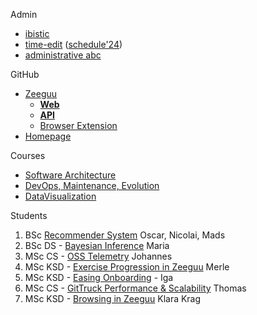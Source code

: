 
Admin
- [ibistic](https://wayf.itu.dk/module.php/core/loginuserpass.php?AuthState=_0b031e5c0cbb05b6c9980b0f6c183a70f69f7d887a%3Ahttps%3A%2F%2Fwayf.itu.dk%2Fsaml2%2Fidp%2FSSOService.php%3Fspentityid%3Dhttps%253A%252F%252Fwayf.wayf.dk%26RelayState%3DRxZGUkvDCKzr8NS4bTMPaDr_%26cookieTime%3D1709297351)
- [time-edit](https://timeedit.itu.dk/) ([schedule'24](https://cloud.timeedit.net/itu/web/public/ri10Z80g79X860Q90YQ59x5YZ61ZY1Q6y5695Y05X58207QX01483Yg56092gX64Y09Q5.html))
- [administrative abc](https://intranet.itu.dk/Administrative-ABC)

GitHub
- [Zeeguu](https://github.com/zeeguu)
	- [**Web**](https://github.com/zeeguu/web/) 
	- [**API**](https://github.com/zeeguu/api)
	- [Browser Extension](https://github.com/zeeguu/browser-extension)
- [Homepage](https://github.com/mircealungu/mircea)


Courses
- [Software Architecture](https://learnit.itu.dk/course/view.php?id=3022830#section-0) 
- [DevOps, Maintenance, Evolution](https://learnit.itu.dk/course/view.php?id=3022842)
- [DataVisualization](https://learnit.itu.dk/course/view.php?id=3022800#section-6)


Students 
1. BSc [Recommender System](https://learnit.itu.dk/course/view.php?id=3023893) Oscar, Nicolai, Mads
2. BSc DS - [Bayesian Inference](https://learnit.itu.dk/course/view.php?id=3023893) Maria
3. MSc CS - [OSS Telemetry](https://learnit.itu.dk/grade/report/grader/index.php?id=3024163) Johannes
4. MSc KSD - [Exercise Progression in Zeeguu](https://learnit.itu.dk/grade/report/grader/index.php?id=3024079) Merle
5. MSc KSD - [Easing Onboarding](https://learnit.itu.dk/grade/report/grader/index.php?id=3024152) - Iga
6. MSc CS - [GitTruck Performance & Scalability](https://learnit.itu.dk/grade/report/grader/index.php?id=3024202) Thomas 
7. MSc KSD - [Browsing in Zeeguu](https://learnit.itu.dk/grade/report/grader/index.php?id=3024025) Klara Krag 

